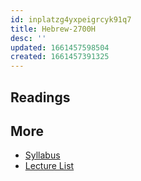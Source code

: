 ```yaml
---
id: inplatzg4yxpeigrcyk91q7
title: Hebrew-2700H
desc: ''
updated: 1661457598504
created: 1661457391325
---
```


## Readings

## More

- [Syllabus](/assets/fall22/Hebrew_2700H/Syllabus.pdf)
- [Lecture List](/assets/fall22/Hebrew_2700H/Lecture_List.pdf)